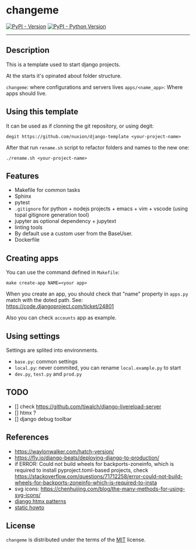 # changeme

[![PyPI - Version](https://img.shields.io/pypi/v/changeme.svg)](https://pypi.org/project/changeme)
[![PyPI - Python Version](https://img.shields.io/pypi/pyversions/changeme.svg)](https://pypi.org/project/changeme)

-----

## Description

This is a template used to start django projects. 

At the starts it's opinated about folder structure. 

`changeme`: where configurations and servers lives
`apps/<name_app>`: Where apps should live. 

## Using this template

It can be used as if clonning the git repository, or using degit:

```console
degit https://github.com/nuxion/django-template <your-project-name>
```

After that run `rename.sh` script to refactor folders and names to the new one:

```console
./rename.sh <your-project-name>
```

## Features

- Makefile for common tasks
- Sphinx 
- pytest
- `.gitignore` for python + nodejs projects + emacs + vim + vscode (using topal gitignore generation tool)
- jupyter as optional dependency + jupytext
- linting tools
- By default use a custom user from the BaseUser.   
- Dockerfile


## Creating apps

You can use the command defined in `Makefile`:

```
make create-app NAME=<your app>
```

When you create an app, you should check that "name" property in `apps.py` match with the doted path. See: https://code.djangoproject.com/ticket/24801

Also you can check `accounts` app as example. 

## Using settings

Settings are splited into environments. 

- `base.py`: common settings 
- `local.py`: never commited, you can rename `local.example.py` to start 
- `dev.py`, `test.py` and `prod.py`

## TODO

- [] check https://github.com/tjwalch/django-livereload-server
- [] htmx ?
- [] django debug toolbar

## References

- https://waylonwalker.com/hatch-version/
- https://fly.io/django-beats/deploying-django-to-production/
- if ERROR: Could not build wheels for backports-zoneinfo, which is required to install pyproject.toml-based projects, check https://stackoverflow.com/questions/71712258/error-could-not-build-wheels-for-backports-zoneinfo-which-is-required-to-insta
- svg icons: https://chenhuijing.com/blog/the-many-methods-for-using-svg-icons/
- [django htmx patterns](https://github.com/spookylukey/django-htmx-patterns)
- [static howto](https://django.how/basics/django-collectstatic/)


## License

`changeme` is distributed under the terms of the [MIT](https://spdx.org/licenses/MIT.html) license.
